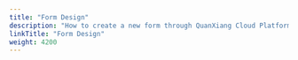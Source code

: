 ```yaml
---
title: "Form Design"
description: "How to create a new form through QuanXiang Cloud Platform"
linkTitle: "Form Design"
weight: 4200
---
```


